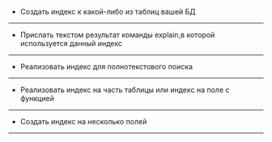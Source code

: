 * Создать индекс к какой-либо из таблиц вашей БД
  
  
---------------------------

* Прислать текстом результат команды explain,в которой используется данный индекс

  
---------------------------

* Реализовать индекс для полнотекстового поиска

  
---------------------------  

* Реализовать индекс на часть таблицы или индекс на поле с функцией

  
---------------------------

* Создать индекс на несколько полей


---------------------------

